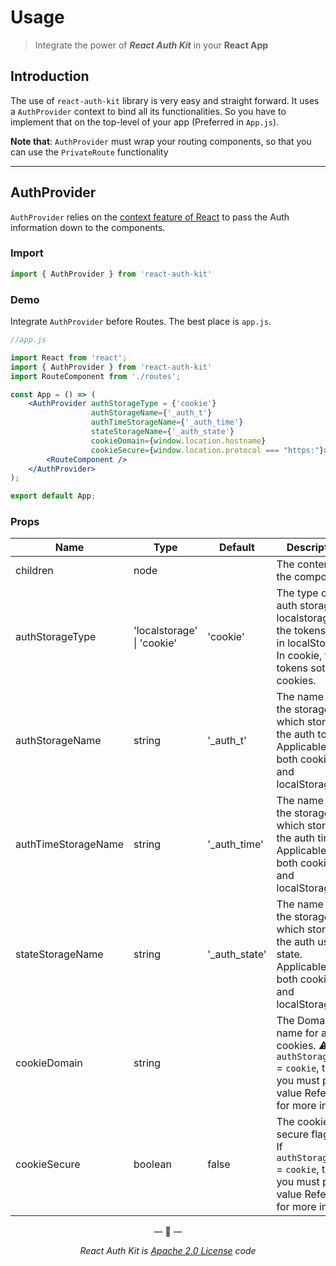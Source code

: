 # Usage

> Integrate the power of _**React Auth Kit**_ in your **React App**

## Introduction

The use of `react-auth-kit` library is very easy and straight forward.
It uses a `AuthProvider` context to bind all its functionalities.
So you have to implement that on the top-level of your app (Preferred in `App.js`).

**Note that**: `AuthProvider` must wrap your routing components, so that you can use the `PrivateRoute` functionality

---
## AuthProvider

`AuthProvider` relies on the [context feature of React](https://reactjs.org/docs/context.html) to pass the Auth information down
to the components.

### Import
```jsx
import { AuthProvider } from 'react-auth-kit'
```

### Demo

Integrate `AuthProvider` before Routes. The best place is `app.js`.


```jsx
//app.js

import React from 'react';
import { AuthProvider } from 'react-auth-kit'
import RouteComponent from './routes';

const App = () => (
    <AuthProvider authStorageType = {'cookie'}
                  authStorageName={'_auth_t'}
                  authTimeStorageName={'_auth_time'}
                  stateStorageName={'_auth_state'}
                  cookieDomain={window.location.hostname}
                  cookieSecure={window.location.protocol === "https:"}>
        <RouteComponent />
    </AuthProvider>
);

export default App;
```

### Props

| Name                | Type                       | Default       | Description                                                                                                                                                                         |
|---------------------|----------------------------|---------------|-------------------------------------------------------------------------------------------------------------------------------------------------------------------------------------|
| children            | node                       |               | The content of the component                                                                                                                                                        |
| authStorageType     | 'localstorage' \| 'cookie' | 'cookie'      | The type of the auth storage.  In localstorage, the tokens store in localStorage. In cookie, the tokens sotore in cookies.                                                          |
| authStorageName     | string                     | '_auth_t'     | The name of the storage, which stores the auth token.  Applicable for both cookies and localStorage.                                                                                |
| authTimeStorageName | string                     | '_auth_time'  | The name of the storage, which stores the auth time. Applicable for both cookies and localStorage                                                                                   |
| stateStorageName    | string                     | '_auth_state' | The name of the storage, which stores the auth user state. Applicable for both cookies and localStorage                                                                             |
| cookieDomain        | string                     |               | The Domain name for all cookies. ⚠ If `authStorageType` = `cookie`, then you must put a value Refer [this](https://developer.mozilla.org/en-US/docs/Web/HTTP/Cookies) for more info |
| cookieSecure        | boolean                    | false         | The cookie secure flag. ⚠ If `authStorageType` = `cookie`, then you must put a value Refer [this](https://developer.mozilla.org/en-US/docs/Web/HTTP/Cookies) for more info          |

<p align="center">&mdash; 🔑  &mdash;</p>
<p align="center"><i>React Auth Kit is <a href="https://github.com/react-auth-kit/react-auth-kit/blob/master/LICENSE">Apache 2.0 License</a> code</i></p>
